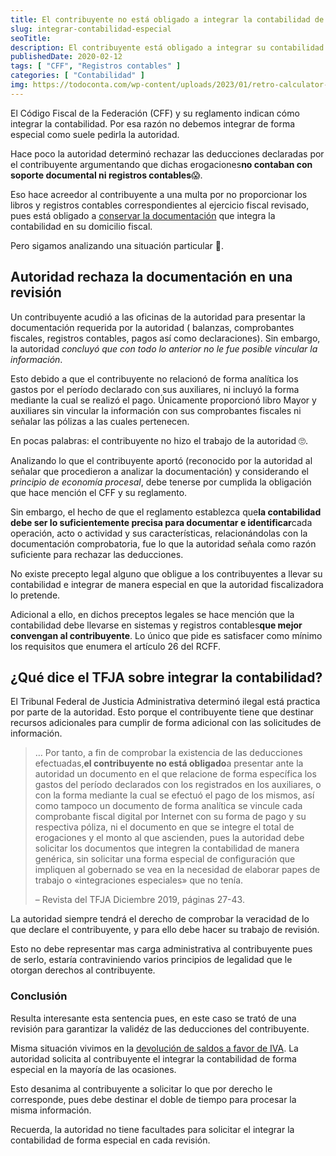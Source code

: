 ```yaml
---
title: El contribuyente no está obligado a integrar la contabilidad de forma especial
slug: integrar-contabilidad-especial
seoTitle:
description: El contribuyente está obligado a integrar su contabilidad conforme a las leyes fiscales y no de forma especial como suele solicitarla la autoridad.
publishedDate: 2020-02-12
tags: [ "CFF", "Registros contables" ]
categories: [ "Contabilidad" ]
img: https://todoconta.com/wp-content/uploads/2023/01/retro-calculator-desk-yellow.jpeg
---
```



El Código Fiscal de la Federación (CFF) y su reglamento indican cómo integrar la contabilidad. Por esa razón no debemos
integrar de forma especial como suele pedirla la autoridad.

Hace poco la autoridad determinó rechazar las deducciones declaradas por el contribuyente argumentando que dichas
erogaciones**no contaban con soporte documental ni registros contables**😱.

Eso hace acreedor al contribuyente a una multa por no proporcionar los libros y registros contables correspondientes al
ejercicio fiscal revisado, pues está obligado
a [conservar la documentación](/.com/conservar-contabilidad-plazo/) que integra la contabilidad en
su domicilio fiscal.

Pero sigamos analizando una situación particular 🧐.




Autoridad rechaza la documentación en una revisión
--------------------------------------------------




Un contribuyente acudió a las oficinas de la autoridad para presentar la documentación requerida por la autoridad (
balanzas, comprobantes fiscales, registros contables, pagos así como declaraciones). Sin embargo, la autoridad *concluyó
que con todo lo anterior no le fue posible vincular la información*.

Esto debido a que el contribuyente no relacionó de forma analítica los gastos por el período declarado con sus
auxiliares, ni incluyó la forma mediante la cual se realizó el pago. Únicamente proporcionó libro Mayor y auxiliares sin
vincular la información con sus comprobantes fiscales ni señalar las pólizas a las cuales pertenecen.

En pocas palabras: el contribuyente no hizo el trabajo de la autoridad 🙄.

Analizando lo que el contribuyente aportó (reconocido por la autoridad al señalar que procedieron a analizar la
documentación) y considerando el *principio de economía procesal*, debe tenerse por cumplida la obligación que hace
mención el CFF y su reglamento.

Sin embargo, el hecho de que el reglamento establezca que**la contabilidad debe ser lo suficientemente precisa para
documentar e identificar**cada operación, acto o actividad y sus características, relacionándolas con la documentación
comprobatoria, fue lo que la autoridad señala como razón suficiente para rechazar las deducciones.

No existe precepto legal alguno que obligue a los contribuyentes a llevar su contabilidad e integrar de manera especial
en que la autoridad fiscalizadora lo pretende.

Adicional a ello, en dichos preceptos legales se hace mención que la contabilidad debe llevarse en sistemas y registros
contables**que mejor convengan al contribuyente**. Lo único que pide es satisfacer como mínimo los requisitos que
enumera el artículo 26 del RCFF.




¿Qué dice el TFJA sobre integrar la contabilidad?
-------------------------------------------------




El Tribunal Federal de Justicia Administrativa determinó ilegal está practica por parte de la autoridad. Esto porque el
contribuyente tiene que destinar recursos adicionales para cumplir de forma adicional con las solicitudes de
información.





> … Por tanto, a fin de comprobar la existencia de las deducciones efectuadas,**el contribuyente no está obligado**a
> presentar ante la autoridad un documento en el que relacione de forma específica los gastos del período declarados con
> los registrados en los auxiliares, o con la forma mediante la cual se efectuó el pago de los mismos, así como tampoco un
> documento de forma analítica se vincule cada comprobante fiscal digital por Internet con su forma de pago y su
> respectiva póliza, ni el documento en que se integre el total de erogaciones y el monto al que ascienden, pues la
> autoridad debe solicitar los documentos que integren la contabilidad de manera genérica, sin solicitar una forma
> especial de configuración que impliquen al gobernado se vea en la necesidad de elaborar papes de trabajo o
> «integraciones especiales» que no tenía.
>
>
> – Revista del TFJA Diciembre 2019, páginas 27\-43\.




La autoridad siempre tendrá el derecho de comprobar la veracidad de lo que declare el contribuyente, y para ello debe
hacer su trabajo de revisión.

Esto no debe representar mas carga administrativa al contribuyente pues de serlo, estaría contraviniendo varios
principios de legalidad que le otorgan derechos al contribuyente.

### Conclusión

Resulta interesante esta sentencia pues, en este caso se trató de una revisión para garantizar la validéz de las
deducciones del contribuyente.

Misma situación vivimos en la [devolución de saldos a favor de IVA](/recuperar-iva/). La autoridad solicita al
contribuyente el integrar la contabilidad de forma especial en la mayoría de las ocasiones.

Esto desanima al contribuyente a solicitar lo que por derecho le corresponde, pues debe destinar el doble de tiempo para
procesar la misma información.

Recuerda, la autoridad no tiene facultades para solicitar el integrar la contabilidad de forma especial en cada
revisión.



